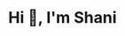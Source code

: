 <div id="user-content-toc">
  <ul align="center">
    <summary><h1 style="display: inline-block">Hi 👋, I'm Shani</h1></summary>
  </ul>
</div>
